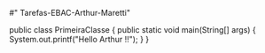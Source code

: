#" Tarefas-EBAC-Arthur-Maretti" 

public class PrimeiraClasse {
    public static void main(String[] args) {
        System.out.printf("Hello Arthur !!");
    }
}
